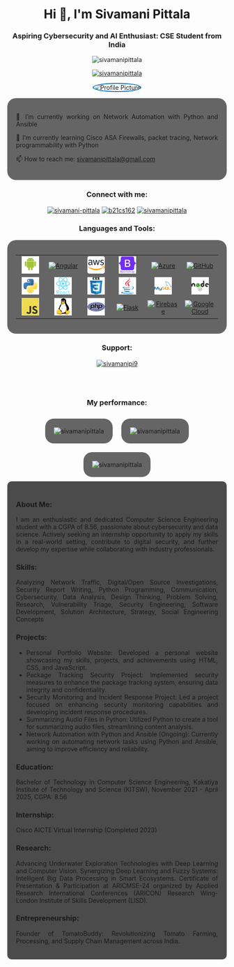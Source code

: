 <h1 align="center">Hi 👋, I'm Sivamani Pittala</h1>
<h3 align="center">Aspiring Cybersecurity and AI Enthusiast: CSE Student from India</h3>

<p align="center">
  <img src="https://komarev.com/ghpvc/?username=sivamanipittala&label=Profile%20views&color=0e75b6&style=flat" alt="sivamanipittala" />
</p>

<p align="center">
  <a href="https://github.com/ryo-ma/github-profile-trophy"><img src="https://github-profile-trophy.vercel.app/?username=sivamanipittala&theme=onedark&no-frame=true&row=1&column=7" alt="sivamanipittala" /></a>
</p>

<!-- Profile Picture -->
<p align="center">
  <img src="https://your-profile-picture-url-here.jpg" alt="Profile Picture" width="200" style="border-radius: 50%; border: 2px solid #0e75b6;" />
</p>

<div style="background: rgba(0, 0, 0, 0.6); backdrop-filter: blur(10px); padding: 20px; border-radius: 20px;">
  <p style="text-align: justify;">🔭 I’m currently working on Network Automation with Python and Ansible</p>
  <p style="text-align: justify;">🌱 I’m currently learning Cisco ASA Firewalls, packet tracing, Network programmability with Python</p>
  <p style="text-align: justify;">📫 How to reach me: <a href="mailto:sivamanipittala@gmail.com">sivamanipittala@gmail.com</a></p>
</div>

<h3 align="center">Connect with me:</h3>
<p align="center">
  <a href="https://linkedin.com/in/sivamani-pittala" target="blank"><img align="center" src="https://raw.githubusercontent.com/rahuldkjain/github-profile-readme-generator/master/src/images/icons/Social/linked-in-alt.svg" alt="sivamani-pittala" height="30" width="40" /></a>
  <a href="https://www.hackerrank.com/b21cs162" target="blank"><img align="center" src="https://raw.githubusercontent.com/rahuldkjain/github-profile-readme-generator/master/src/images/icons/Social/hackerrank.svg" alt="b21cs162" height="30" width="40" /></a>
  <a href="https://leetcode.com/sivamanipittala/" target="blank"><img align="center" src="https://raw.githubusercontent.com/rahuldkjain/github-profile-readme-generator/master/src/images/icons/Social/leet-code.svg" alt="sivamanipittala" height="30" width="40" /></a>
</p>

<h3 align="center">Languages and Tools:</h3>
<div align="center" style="background: rgba(0, 0, 0, 0.6); backdrop-filter: blur(10px); padding: 20px; border-radius: 20px;">
  <table>
    <tr>
      <td align="center" width="80">
        <a href="https://developer.android.com" target="_blank" rel="noreferrer">
          <img src="https://raw.githubusercontent.com/devicons/devicon/master/icons/android/android-original-wordmark.svg" alt="Android" width="40" height="40"/>
        </a>
      </td>
      <td align="center" width="80">
        <a href="https://angular.io" target="_blank" rel="noreferrer">
          <img src="https://angular.io/assets/images/logos/angular/angular.svg" alt="Angular" width="40" height="40"/>
        </a>
      </td>
      <td align="center" width="80">
        <a href="https://aws.amazon.com" target="_blank" rel="noreferrer">
          <img src="https://raw.githubusercontent.com/devicons/devicon/master/icons/amazonwebservices/amazonwebservices-original-wordmark.svg" alt="AWS" width="40" height="40" style="background-color: white; border-radius: 5px;"/>
        </a>
      </td>
      <td align="center" width="80">
        <a href="https://getbootstrap.com" target="_blank" rel="noreferrer">
          <img src="https://raw.githubusercontent.com/devicons/devicon/master/icons/bootstrap/bootstrap-plain-wordmark.svg" alt="Bootstrap" width="40" height="40"/>
        </a>
      </td>
      <td align="center" width="80">
        <a href="https://azure.microsoft.com/en-in/" target="_blank" rel="noreferrer">
          <img src="https://www.vectorlogo.zone/logos/microsoft_azure/microsoft_azure-icon.svg" alt="Azure" width="40" height="40"/>
        </a>
      </td>
      <td align="center" width="80">
        <a href="https://github.com" target="_blank" rel="noreferrer">
          <img src="https://github.githubassets.com/images/modules/logos_page/GitHub-Mark.png" alt="GitHub" width="40" height="40"/>
        </a>
      </td>
    </tr>
    <tr>
      <td align="center" width="80">
        <a href="https://www.python.org" target="_blank" rel="noreferrer">
          <img src="https://raw.githubusercontent.com/devicons/devicon/master/icons/python/python-original.svg" alt="Python" width="40" height="40"/>
        </a>
      </td>
      <td align="center" width="80">
        <a href="https://reactjs.org/" target="_blank" rel="noreferrer">
          <img src="https://raw.githubusercontent.com/devicons/devicon/master/icons/react/react-original-wordmark.svg" alt="React" width="40" height="40"/>
        </a>
      </td>
      <td align="center" width="80">
        <a href="https://www.w3schools.com/css/" target="_blank" rel="noreferrer">
          <img src="https://raw.githubusercontent.com/devicons/devicon/master/icons/css3/css3-original-wordmark.svg" alt="CSS3" width="40" height="40"/>
        </a>
      </td>
      <td align="center" width="80">
        <a href="https://www.java.com" target="_blank" rel="noreferrer">
          <img src="https://raw.githubusercontent.com/devicons/devicon/master/icons/java/java-original.svg" alt="Java" width="40" height="40"/>
        </a>
      </td>
      <td align="center" width="80">
        <a href="https://www.mysql.com/" target="_blank" rel="noreferrer">
          <img src="https://raw.githubusercontent.com/devicons/devicon/master/icons/mysql/mysql-original-wordmark.svg" alt="MySQL" width="40" height="40"/>
        </a>
      </td>
      <td align="center" width="80">
        <a href="https://nodejs.org" target="_blank" rel="noreferrer">
          <img src="https://raw.githubusercontent.com/devicons/devicon/master/icons/nodejs/nodejs-original-wordmark.svg" alt="Node.js" width="40" height="40"/>
        </a>
      </td>
    </tr>
    <tr>
      <td align="center" width="80">
        <a href="https://developer.mozilla.org/en-US/docs/Web/JavaScript" target="_blank" rel="noreferrer">
          <img src="https://raw.githubusercontent.com/devicons/devicon/master/icons/javascript/javascript-original.svg" alt="JavaScript" width="40" height="40"/>
        </a>
      </td>
      <td align="center" width="80">
        <a href="https://www.linux.org/" target="_blank" rel="noreferrer">
          <img src="https://raw.githubusercontent.com/devicons/devicon/master/icons/linux/linux-original.svg" alt="Linux" width="40" height="40"/>
        </a>
      </td>
      <td align="center" width="80">
        <a href="https://www.php.net" target="_blank" rel="noreferrer">
          <img src="https://raw.githubusercontent.com/devicons/devicon/master/icons/php/php-original.svg" alt="PHP" width="40" height="40"/>
        </a>
      </td>
      <td align="center" width="80">
        <a href="https://flask.palletsprojects.com/" target="_blank" rel="noreferrer">
          <img src="https://www.vectorlogo.zone/logos/pocoo_flask/pocoo_flask-icon.svg" alt="Flask" width="40" height="40"/>
        </a>
      </td>
      <td align="center" width="80">
        <a href="https://firebase.google.com/" target="_blank" rel="noreferrer">
          <img src="https://www.vectorlogo.zone/logos/firebase/firebase-icon.svg" alt="Firebase" width="40" height="40"/>
        </a>
      </td>
      <td align="center" width="80">
        <a href="https://cloud.google.com" target="_blank" rel="noreferrer">
          <img src="https://www.vectorlogo.zone/logos/google_cloud/google_cloud-icon.svg" alt="Google Cloud" width="40" height="40"/>
        </a>
      </td>
    </tr>
  </table>
</div>

<h3 align="center">Support:</h3>
<p align="center"><a href="https://www.buymeacoffee.com/sivamanipi9"><img align="center" src="https://cdn.buymeacoffee.com/buttons/v2/default-yellow.png" height="50" width="210" alt="sivamanipi9" /></a></p><br><br>

<h3 align="center">My performance:</h3>

<div style="display: flex; justify-content: center; align-items: center; flex-wrap: wrap;">
  <div style="background: rgba(0, 0, 0, 0.6); backdrop-filter: blur(10px); padding: 20px; border-radius: 20px; margin: 10px;">
    <img src="https://github-readme-stats.vercel.app/api/top-langs?username=sivamanipittala&show_icons=true&locale=en&layout=compact" alt="sivamanipittala" />
  </div>

  <div style="background: rgba(0, 0, 0, 0.6); backdrop-filter: blur(10px); padding: 20px; border-radius: 20px; margin: 10px;">
    <img src="https://github-readme-stats.vercel.app/api?username=sivamanipittala&show_icons=true&locale=en" alt="sivamanipittala" />
  </div>

  <div style="background: rgba(0, 0, 0, 0.6); backdrop-filter: blur(10px); padding: 20px; border-radius: 20px; margin: 10px;">
    <img src="https://github-readme-streak-stats.herokuapp.com/?user=sivamanipittala&" alt="sivamanipittala" />
  </div>
</div>

<div style="background-color: rgba(0, 0, 0, 0.7); padding: 20px; border-radius: 10px;">
  <h3>About Me:</h3>
  <p style="text-align: justify;">I am an enthusiastic and dedicated Computer Science Engineering student with a CGPA of 8.56, passionate about cybersecurity and data science. Actively seeking an internship opportunity to apply my skills in a real-world setting, contribute to digital security, and further develop my expertise while collaborating with industry professionals.</p>

  <h3>Skills:</h3>
  <p style="text-align: justify;">
    Analyzing Network Traffic, Digital/Open Source Investigations, Security Report Writing, Python Programming, Communication, Cybersecurity, Data Analysis, Design Thinking, Problem Solving, Research, Vulnerability Triage, Security Engineering, Software Development, Solution Architecture, Strategy, Social Engineering Concepts
  </p>

  <h3>Projects:</h3>
  <ul style="text-align: justify;">
    <li>Personal Portfolio Website: Developed a personal website showcasing my skills, projects, and achievements using HTML, CSS, and JavaScript.</li>
    <li>Package Tracking Security Project: Implemented security measures to enhance the package tracking system, ensuring data integrity and confidentiality.</li>
    <li>Security Monitoring and Incident Response Project: Led a project focused on enhancing security monitoring capabilities and developing incident response procedures.</li>
    <li>Summarizing Audio Files in Python: Utilized Python to create a tool for summarizing audio files, streamlining content analysis.</li>
    <li>Network Automation with Python and Ansible (Ongoing): Currently working on automating network tasks using Python and Ansible, aiming to improve efficiency and reliability.</li>
  </ul>

  <h3>Education:</h3>
  <p style="text-align: justify;">Bachelor of Technology in Computer Science Engineering, Kakatiya Institute of Technology and Science (KITSW), November 2021 - April 2025, CGPA: 8.56</p>

  <h3>Internship:</h3>
  <p style="text-align: justify;">Cisco AICTE Virtual Internship (Completed 2023)</p>

  <h3>Research:</h3>
  <p style="text-align: justify;">Advancing Underwater Exploration Technologies with Deep Learning and Computer Vision. Synergizing Deep Learning and Fuzzy Systems: Intelligent Big Data Processing in Smart Ecosystems. Certificate of Presentation & Participation at ARICMSE-24 organized by Applied Research International Conferences (ARICON) Research Wing- London Institute of Skills Development (LISD).</p>

  <h3>Entrepreneurship:</h3>
  <p style="text-align: justify;">Founder of TomatoBuddy: Revolutionizing Tomato Farming, Processing, and Supply Chain Management across India.</p>
</div>
